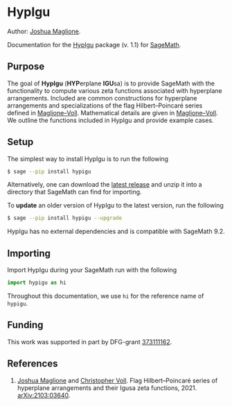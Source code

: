 # HypIgu 

Author: [Joshua Maglione](https://www.math.uni-bielefeld.de/~jmaglione/).

Documentation for the [HypIgu](https://github.com/joshmaglione/hypigu) package (v. 1.1) for [SageMath](https://www.sagemath.org/).

## Purpose

The goal of **HypIgu** (**HYP**erplane **IGU**sa) is to provide SageMath with the functionality to compute various zeta functions associated with hyperplane arrangements. Included are common constructions for hyperplane arrangements and specializations of the flag Hilbert&ndash;Poincar&#233; series defined in [Maglione&ndash;Voll](https://arxiv.org/abs/2103.03640). Mathematical details are given in [Maglione&ndash;Voll](https://arxiv.org/abs/2103.03640). We outline the functions included in HypIgu and provide example cases. 

## Setup

The simplest way to install HypIgu is to run the following 

```sh
$ sage --pip install hypigu
```

Alternatively, one can download the [latest release](https://github.com/joshmaglione/hypigu/releases/latest) and unzip it into a directory that SageMath can find for importing.

To **update** an older version of HypIgu to the latest version, run the following 

```sh 
$ sage --pip install hypigu --upgrade 
```

HypIgu has no external dependencies and is compatible with SageMath 9.2.

## Importing

Import HypIgu during your SageMath run with the following

```python
import hypigu as hi
```

Throughout this documentation, we use `hi` for the reference name of `hypigu`.

## Funding 

This work was supported in part by DFG-grant [373111162](https://gepris.dfg.de/gepris/projekt/373111162?language=en).

## References 

1. [Joshua Maglione](https://www.math.uni-bielefeld.de/~jmaglione/) and [Christopher Voll](https://www.math.uni-bielefeld.de/~voll/). Flag Hilbert&ndash;Poincar&#233; series of hyperplane arrangements and their Igusa zeta functions, 2021. [arXiv:2103:03640](https://arxiv.org/abs/2103.03640).
   